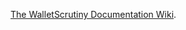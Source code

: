 [The WalletScrutiny Documentation Wiki](https://gitlab.com/walletscrutiny/walletScrutinyCom/-/wikis/home).

